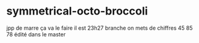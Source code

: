 # symmetrical-octo-broccoli
jpp de marre
ça va le faire il est 23h27
branche on mets de chiffres 45 85 78
édité dans le master
